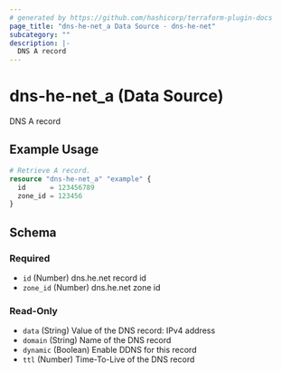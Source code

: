 ```yaml
---
# generated by https://github.com/hashicorp/terraform-plugin-docs
page_title: "dns-he-net_a Data Source - dns-he-net"
subcategory: ""
description: |-
  DNS A record
---
```


# dns-he-net_a (Data Source)

DNS A record

## Example Usage

```terraform
# Retrieve A record.
resource "dns-he-net_a" "example" {
  id      = 123456789
  zone_id = 123456
}
```

<!-- schema generated by tfplugindocs -->
## Schema

### Required

- `id` (Number) dns.he.net record id
- `zone_id` (Number) dns.he.net zone id

### Read-Only

- `data` (String) Value of the DNS record: IPv4 address
- `domain` (String) Name of the DNS record
- `dynamic` (Boolean) Enable DDNS for this record
- `ttl` (Number) Time-To-Live of the DNS record
